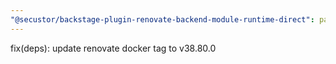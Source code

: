 ```yaml
---
"@secustor/backstage-plugin-renovate-backend-module-runtime-direct": patch
---
```


fix(deps): update renovate docker tag to v38.80.0
